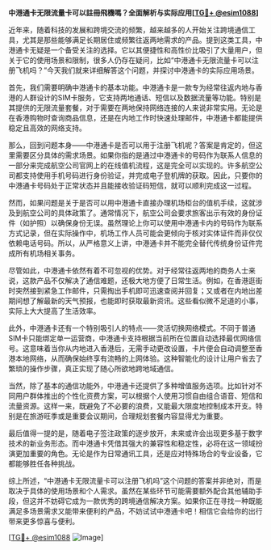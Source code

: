 **中港通卡无限流量卡可以註冊飛機嗎？全面解析与实际应用[[TG💪+ @esim1088](https://t.me/s/esim1088)]**

近年来，随着科技的发展和跨境交流的频繁，越来越多的人开始关注跨境通信工具，尤其是那些能够满足长期居住或频繁往返两地需求的产品。提到这类工具，中港通卡无疑是一个备受关注的选择。它以其便捷性和高性价比吸引了大量用户，但关于它的使用场景和限制，很多人仍存在疑问，比如“中港通卡无限流量卡可以注册飞机吗？”今天我们就来详细解答这个问题，并探讨中港通卡的实际应用场景。

首先，我们需要明确中港通卡的基本功能。中港通卡是一款专为经常往返内地与香港的人群设计的SIM卡服务，它支持两地通话、短信以及数据流量等功能。特别是其提供的无限流量套餐，对于需要在两地保持网络连接的人来说非常实用。无论是在香港购物时查询商品信息，还是在内地工作时快速处理邮件，中港通卡都能提供稳定且高效的网络支持。

那么，回到问题本身——中港通卡是否可以用于注册飞机呢？答案是肯定的，但这里需要区分具体的需求场景。如果你指的是通过中港通卡的号码作为联系人信息的一部分来完成航空公司官网上的在线值机流程，这是完全可以实现的。许多航空公司都支持使用手机号码进行身份验证，并完成电子登机牌的获取。因此，只要你的中港通卡号码处于正常状态并且能接收验证码短信，就可以顺利完成这一过程。

然而，如果问题是关于是否可以用中港通卡直接办理机场柜台的值机手续，这就涉及到航空公司的具体政策了。通常情况下，航空公司会要求旅客出示有效的身份证件（如护照）以确保身份无误。虽然理论上你可以使用中港通卡内的号码作为联系方式记录，但在实际操作中，机场工作人员可能会更倾向于核对实体证件而非仅仅依赖电话号码。所以，从严格意义上讲，中港通卡并不能完全替代传统身份证件完成所有机场相关事务。

尽管如此，中港通卡依然有着不可忽视的优势。对于经常往返两地的商务人士来说，这款产品不仅解决了通信难题，还极大地方便了日常生活。例如，在香港逛街时突然接到紧急工作邮件，只需掏出手机即可迅速查阅并回复；又或者在内地出差期间想了解最新的天气预报，也能即时获取最新资讯。这些看似微不足道的小事，实际上大大提高了生活效率。

此外，中港通卡还有一个特别吸引人的特点——灵活切换网络模式。不同于普通SIM卡只能绑定单一运营商，中港通卡支持根据当前所在位置自动选择最优网络信号。这意味着当你从内地进入香港后，无需手动更改设置，卡片便会自动调整至香港本地网络，从而确保始终享有流畅的上网体验。这种智能化的设计让用户省去了繁琐的操作步骤，真正实现了随心所欲地跨地域通信。

当然，除了基本的通信功能外，中港通卡还提供了多种增值服务选项。比如针对不同用户群体推出的个性化资费方案，可以根据个人使用习惯自由组合语音、短信和流量资源。这样一来，既避免了不必要的浪费，又能最大限度地控制成本开支。特别是在旅游旺季或是重要会议期间，合理规划套餐内容显得尤为重要。

最后值得一提的是，随着电子签注政策的逐步放开，未来或许会出现更多基于数字技术的新业务形态。而中港通卡凭借其强大的兼容性和稳定性，必将在这一领域扮演更加重要的角色。无论是作为日常通讯工具，还是应对特殊场合的专业设备，它都能够胜任各种挑战。

综上所述，“中港通卡无限流量卡可以注册飞机吗”这个问题的答案并非绝对，而是取决于具体的使用场景和个人需求。虽然在某些环节可能需要额外配合其他辅助手段，但这并不妨碍它成为一款优秀的跨境通信解决方案。如果你正在寻找一种既能满足多场景需求又能带来便利的产品，不妨试试中港通卡吧！相信它会给你的出行带来更多惊喜与便利。

[[TG💪+ @esim1088](https://t.me/s/esim1088) ![Image](https://i.postimg.cc/4NQfJmqS/Snipaste-2025-05-13-00-14-12.png)]